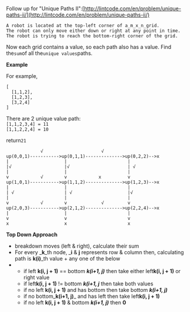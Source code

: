 Follow up for "Unique Paths II":[http://lintcode.com/en/problem/unique-paths-ii/](http://lintcode.com/en/problem/unique-paths-ii/)

```
A robot is located at the top-left corner of a_m_x_n_grid.
The robot can only move either down or right at any point in time. 
The robot is trying to reach the bottom-right corner of the grid.
```

Now each grid contains a value, so each path also has a value. Find the`sum`of all the`unique values`paths.

**Example**

For example,

```
[
  [1,1,2],
  [1,2,3],
  [3,2,4]
]
```

There are 2 unique value path:  
`[1,1,2,3,4] = 11`  
`[1,1,2,2,4] = 10`

return`21`

```
             √                      √
up(0,0,1)----------->up(0,1,1)-------------->up(0,2,2)-->x
|                     |                       |
|√                    |√                      | √
|                     |                       |
v            √        v            x          v
up(1,0,1)----------->up(1,1,2)-------------->up(1,2,3)-->x 
|                     |                       |
| √                   | √                     |√
|                     |                       |
v            √        v             √         v
up(2,0,3)----------->up(2,1,2)-------------->up(2,2,4)-->x
|                     |                       |
v                     v                       v
x                     x                       x
```

**Top Down Approach**

* breakdown moves \(left & right\), calculate their sum
* For every _**k**_th node, _**i** & **j** represents row & column then, calculating path is **k\(i\)**_th value + any one of the below
* * if left **k\(i, j + 1\)** == bottom _**k\(i+1, j\)**_ then take either left**k\(i, j + 1\)** or right value
  * if left**k\(i, j + 1\)** != bottom _**k\(i+1, j**_ then take both values
  * if no left **k\(i, j + 1\)** and has bottom then take bottom _**k\(i+1, j\)**_
  * if no bottom_**k\(i+1, j\)**_ and has left then take left**k\(i, j + 1\)**
  * if no left **k\(i, j + 1\)** & bottom _**k\(i+1, j\)**_ then **0**



